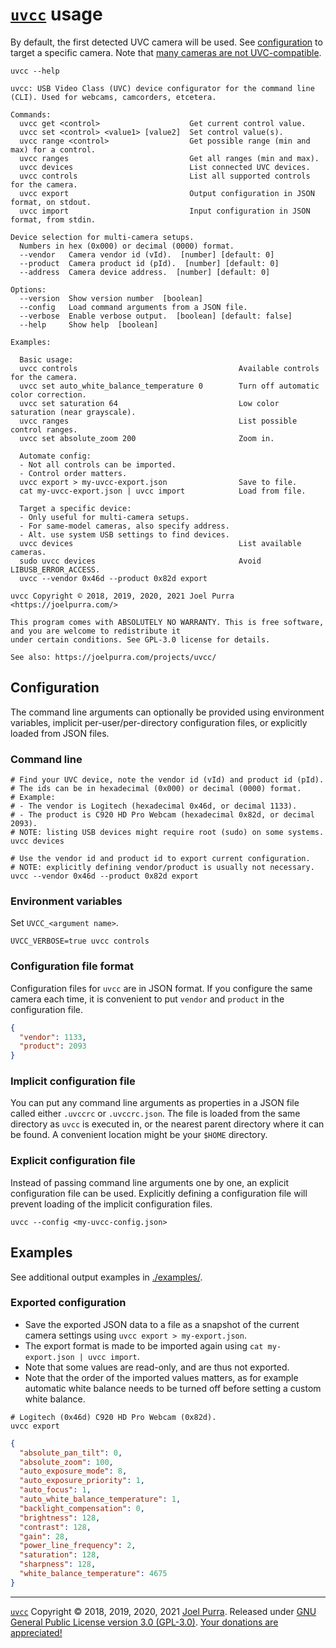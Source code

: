 # [`uvcc`](https://joelpurra.com/projects/uvcc/) usage

By default, the first detected UVC camera will be used. See [configuration](#configuration) to target a specific camera. Note that [many cameras are not UVC-compatible](https://en.wikipedia.org/wiki/List_of_USB_video_class_devices).

```shell
uvcc --help
```

```text
uvcc: USB Video Class (UVC) device configurator for the command line (CLI). Used for webcams, camcorders, etcetera.

Commands:
  uvcc get <control>                    Get current control value.
  uvcc set <control> <value1> [value2]  Set control value(s).
  uvcc range <control>                  Get possible range (min and max) for a control.
  uvcc ranges                           Get all ranges (min and max).
  uvcc devices                          List connected UVC devices.
  uvcc controls                         List all supported controls for the camera.
  uvcc export                           Output configuration in JSON format, on stdout.
  uvcc import                           Input configuration in JSON format, from stdin.

Device selection for multi-camera setups.
  Numbers in hex (0x000) or decimal (0000) format.
  --vendor   Camera vendor id (vId).  [number] [default: 0]
  --product  Camera product id (pId).  [number] [default: 0]
  --address  Camera device address.  [number] [default: 0]

Options:
  --version  Show version number  [boolean]
  --config   Load command arguments from a JSON file.
  --verbose  Enable verbose output.  [boolean] [default: false]
  --help     Show help  [boolean]

Examples:

  Basic usage:
  uvcc controls                                    Available controls for the camera.
  uvcc set auto_white_balance_temperature 0        Turn off automatic color correction.
  uvcc set saturation 64                           Low color saturation (near grayscale).
  uvcc ranges                                      List possible control ranges.
  uvcc set absolute_zoom 200                       Zoom in.

  Automate config:
  - Not all controls can be imported.
  - Control order matters.
  uvcc export > my-uvcc-export.json                Save to file.
  cat my-uvcc-export.json | uvcc import            Load from file.

  Target a specific device:
  - Only useful for multi-camera setups.
  - For same-model cameras, also specify address.
  - Alt. use system USB settings to find devices.
  uvcc devices                                     List available cameras.
  sudo uvcc devices                                Avoid LIBUSB_ERROR_ACCESS.
  uvcc --vendor 0x46d --product 0x82d export

uvcc Copyright © 2018, 2019, 2020, 2021 Joel Purra <https://joelpurra.com/>

This program comes with ABSOLUTELY NO WARRANTY. This is free software, and you are welcome to redistribute it
under certain conditions. See GPL-3.0 license for details.

See also: https://joelpurra.com/projects/uvcc/
```

## Configuration

The command line arguments can optionally be provided using environment variables, implicit per-user/per-directory configuration files, or explicitly loaded from JSON files.

### Command line

```shell
# Find your UVC device, note the vendor id (vId) and product id (pId).
# The ids can be in hexadecimal (0x000) or decimal (0000) format.
# Example:
# - The vendor is Logitech (hexadecimal 0x46d, or decimal 1133).
# - The product is C920 HD Pro Webcam (hexadecimal 0x82d, or decimal 2093).
# NOTE: listing USB devices might require root (sudo) on some systems.
uvcc devices

# Use the vendor id and product id to export current configuration.
# NOTE: explicitly defining vendor/product is usually not necessary.
uvcc --vendor 0x46d --product 0x82d export
```

### Environment variables

Set `UVCC_<argument name>`.

```shell
UVCC_VERBOSE=true uvcc controls
```

### Configuration file format

Configuration files for `uvcc` are in JSON format. If you configure the same camera each time, it is convenient to put `vendor` and `product` in the configuration file.

```json
{
  "vendor": 1133,
  "product": 2093
}
```

### Implicit configuration file

You can put any command line arguments as properties in a JSON file called either `.uvccrc` or `.uvccrc.json`. The file is loaded from the same directory as `uvcc` is executed in, or the nearest parent directory where it can be found. A convenient location might be your `$HOME` directory.

### Explicit configuration file

Instead of passing command line arguments one by one, an explicit configuration file can be used. Explicitly defining a configuration file will prevent loading of the implicit configuration files.

```shell
uvcc --config <my-uvcc-config.json>
```

## Examples

See additional output examples in [./examples/](./examples/).

### Exported configuration

- Save the exported JSON data to a file as a snapshot of the current camera settings using `uvcc export > my-export.json`.
- The export format is made to be imported again using `cat my-export.json | uvcc import`.
- Note that some values are read-only, and are thus not exported.
- Note that the order of the imported values matters, as for example automatic white balance needs to be turned off before setting a custom white balance.

```shell
# Logitech (0x46d) C920 HD Pro Webcam (0x82d).
uvcc export
```

```json
{
  "absolute_pan_tilt": 0,
  "absolute_zoom": 100,
  "auto_exposure_mode": 8,
  "auto_exposure_priority": 1,
  "auto_focus": 1,
  "auto_white_balance_temperature": 1,
  "backlight_compensation": 0,
  "brightness": 128,
  "contrast": 128,
  "gain": 28,
  "power_line_frequency": 2,
  "saturation": 128,
  "sharpness": 128,
  "white_balance_temperature": 4675
}
```

---

[`uvcc`](https://joelpurra.com/projects/uvcc/) Copyright &copy; 2018, 2019, 2020, 2021 [Joel Purra](https://joelpurra.com/). Released under [GNU General Public License version 3.0 (GPL-3.0)](https://www.gnu.org/licenses/gpl.html). [Your donations are appreciated!](https://joelpurra.com/donate/)
